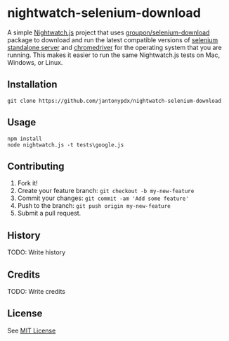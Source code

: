 # nightwatch-selenium-download
A simple [Nightwatch.js](http://nightwatchjs.org/) project that uses [groupon/selenium-download](https://github.com/groupon/selenium-download) package to download and run the latest compatible versions of [selenium standalone server](http://www.seleniumhq.org/download/) and [chromedriver](https://sites.google.com/a/chromium.org/chromedriver/) for the operating system that you are running. This makes it easier to run the same Nightwatch.js tests on Mac, Windows, or Linux.
## Installation
    git clone https://github.com/jantonypdx/nightwatch-selenium-download
## Usage
    npm install
    node nightwatch.js -t tests\google.js
## Contributing
1. Fork it!
2. Create your feature branch: `git checkout -b my-new-feature`
3. Commit your changes: `git commit -am 'Add some feature'`
4. Push to the branch: `git push origin my-new-feature`
5. Submit a pull request.

## History
TODO: Write history
## Credits
TODO: Write credits
## License
See [MIT License](license.txt)
